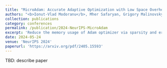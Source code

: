```yaml
---
title: "MicroAdam: Accurate Adaptive Optimization with Low Space Overhead and Provable Convergence"
authors: "<b>Ionut-Vlad Modoranu</b>, Mher Safaryan, Grigory Malinovsky, Eldar Kurtic, Thomas Robert, Peter Richtarik, Dan Alistarh"
collection: publications
category: conferences
permalink: /publication/2024-NeurIPS-MicroAdam
excerpt: 'Reduce the memory usage of Adam optimizer via sparsity and error feedback.'
date: 2024-05-24
venue: 'NeurIPS 2024'
paperurl: 'https://arxiv.org/pdf/2405.15593'
---
```


TBD: describe paper
